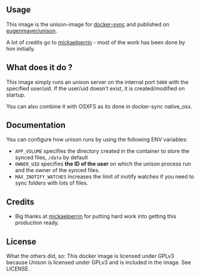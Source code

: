 ## Usage

This image is the unison-image for [docker-sync](https://github.com/EugenMayer/docker-sync) and published on [eugenmayer/unison](https://hub.docker.com/r/eugenmayer/unison/).

A lot of credits go to [mickaelperrin](https://github.com/mickaelperrin) - most of the work has been done by him initially.

## What does it do ?

This image simply runs an unison server on the internal port `5000` with the specified user/uid. If the user/uid doesn't
exist, it is created/modified on startup.

You can also combine it with OSXFS as its done in docker-sync native_osx.

## Documentation

You can configure how unison runs by using the following ENV variables:
 
 - `APP_VOLUME` specifies the directory created in the container to store the synced files, `/data` by default
 - `OWNER_UID` specifies **the ID of the user** on which the unison process run and the owner of the synced files.
 - `MAX_INOTIFY_WATCHES` increases the limit of inotify watches if you need to sync folders with lots of files. 

## Credits
- Big thanks at [mickaelperrin](https://github.com/mickaelperrin) for putting hard work into getting this production ready.

## License
What the others did, so:
This docker image is licensed under GPLv3 because Unison is licensed under GPLv3 and is included in the image. See LICENSE.

